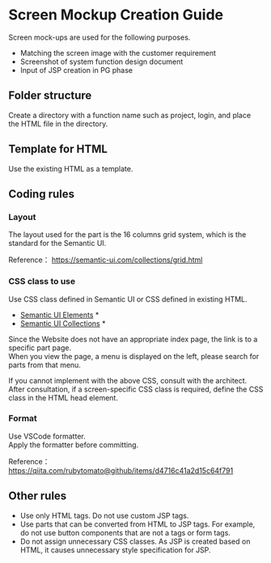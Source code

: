 # Screen Mockup Creation Guide

Screen mock-ups are used for the following purposes.

- Matching the screen image with the customer requirement
- Screenshot of system function design document
- Input of JSP creation in PG phase

## Folder structure

Create a directory with a function name such as project, login, and place the HTML file in the directory.

## Template for HTML

Use the existing HTML as a template.

## Coding rules

### Layout

The layout used for the part is the 16 columns grid system, which is the standard for the Semantic UI.

Reference： https://semantic-ui.com/collections/grid.html

### CSS class to use

Use CSS class defined in Semantic UI or CSS defined in existing HTML.

- [Semantic UI Elements](https://semantic-ui.com/elements/button.html) *
- [Semantic UI Collections](https://semantic-ui.com/collections/form.html) *

Since the Website does not have an appropriate index page, the link is to a specific part page.  
When you view the page, a menu is displayed on the left, please search for parts from that menu.

If you cannot implement with the above CSS, consult with the architect.  
After consultation, if a screen-specific CSS class is required, define the CSS class in the HTML head element.

### Format

Use VSCode formatter.   
Apply the formatter before committing.

Reference： https://qiita.com/rubytomato@github/items/d4716c41a2d15c64f791

## Other rules

- Use only HTML tags. Do not use custom JSP tags.
- Use parts that can be converted from HTML to JSP tags.
  For example, do not use button components that are not a tags or form tags.
- Do not assign unnecessary CSS classes.
  As JSP is created based on HTML, it causes unnecessary style specification for JSP.

